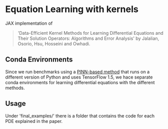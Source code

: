 # Equation Learning with kernels

JAX implementation of 

> 'Data-Efficient Kernel Methods for Learning 
Differential Equations and Their Solution Operators: 
Algorithms and Error Analysis' by Jalalian, Osorio, Hsu, Hosseini and Owhadi.



## Conda Environments

Since we run benchmarks using a [PINN-based method](https://github.com/isds-neu/EQDiscovery) that runs on a different version of Python and uses TensorFlow 1.5, we hace separate conda environments for learning differential equations with the different methods.


## Usage 

Under 'final_examples/' there is a folder that contains the code for each PDE explained in the paper. 

